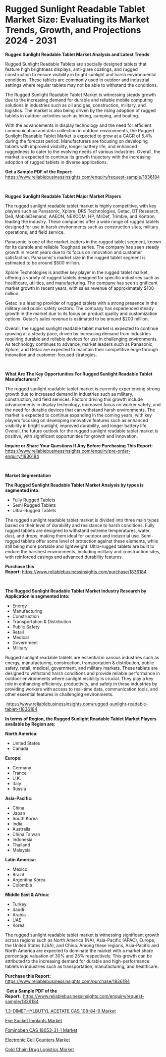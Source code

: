 <p><h1>Rugged Sunlight Readable Tablet Market Size: Evaluating its Market Trends, Growth, and Projections 2024 - 2031</h1></p><p><strong>Rugged Sunlight Readable Tablet Market Analysis and Latest Trends</strong></p>
<p><p>Rugged Sunlight Readable Tablets are specially designed tablets that feature high brightness displays, anti-glare coatings, and rugged construction to ensure visibility in bright sunlight and harsh environmental conditions. These tablets are commonly used in outdoor and industrial settings where regular tablets may not be able to withstand the conditions.</p><p>The Rugged Sunlight Readable Tablet Market is witnessing steady growth due to the increasing demand for durable and reliable mobile computing solutions in industries such as oil and gas, construction, military, and logistics. The market is also being driven by the rising adoption of rugged tablets in outdoor activities such as hiking, camping, and boating.</p><p>With the advancements in display technology and the need for efficient communication and data collection in outdoor environments, the Rugged Sunlight Readable Tablet Market is expected to grow at a CAGR of 5.4% during the forecast period. Manufacturers are focusing on developing tablets with improved visibility, longer battery life, and enhanced ruggedness to cater to the evolving needs of various industries. Overall, the market is expected to continue its growth trajectory with the increasing adoption of rugged tablets in diverse applications.</p></p>
<p><strong>Get a Sample PDF of the Report:&nbsp;</strong> <a href="https://www.reliablebusinessinsights.com/enquiry/request-sample/1836184">https://www.reliablebusinessinsights.com/enquiry/request-sample/1836184</a></p>
<p>&nbsp;</p>
<p><strong>Rugged Sunlight Readable Tablet Major Market Players</strong></p>
<p><p>The rugged sunlight readable tablet market is highly competitive, with key players such as Panasonic, Xplore, DRS Technologies, Getac, DT Research, Dell, MobileDemand, AAEON, NEXCOM, HP, MilDef, Trimble, and Kontron leading the industry. These companies offer a wide range of rugged tablets designed for use in harsh environments such as construction sites, military operations, and field service.</p><p>Panasonic is one of the market leaders in the rugged tablet segment, known for its durable and reliable Toughpad series. The company has seen steady growth in recent years due to its focus on innovation and customer satisfaction. Panasonic's market size in the rugged tablet segment is estimated to be around $500 million.</p><p>Xplore Technologies is another key player in the rugged tablet market, offering a variety of rugged tablets designed for specific industries such as healthcare, utilities, and manufacturing. The company has seen significant market growth in recent years, with sales revenue of approximately $100 million.</p><p>Getac is a leading provider of rugged tablets with a strong presence in the military and public safety sectors. The company has experienced steady growth in the market due to its focus on product quality and customization options. Getac's sales revenue is estimated to be around $200 million.</p><p>Overall, the rugged sunlight readable tablet market is expected to continue growing at a steady pace, driven by increasing demand from industries requiring durable and reliable devices for use in challenging environments. As technology continues to advance, market leaders such as Panasonic, Xplore, and Getac are expected to maintain their competitive edge through innovation and customer-focused strategies.</p></p>
<p>&nbsp;</p>
<p><strong>What Are The Key Opportunities For Rugged Sunlight Readable Tablet Manufacturers?</strong></p>
<p><p>The rugged sunlight readable tablet market is currently experiencing strong growth due to increased demand in industries such as military, construction, and field services. Factors driving this growth include advancements in display technology, increased focus on worker safety, and the need for durable devices that can withstand harsh environments. The market is expected to continue expanding in the coming years, with key players focusing on developing innovative features such as enhanced visibility in bright sunlight, improved durability, and longer battery life. Overall, the future outlook for the rugged sunlight readable tablet market is positive, with significant opportunities for growth and innovation.</p></p>
<p><strong>Inquire or Share Your Questions If Any Before Purchasing This Report:</strong> <a href="https://www.reliablebusinessinsights.com/enquiry/pre-order-enquiry/1836184">https://www.reliablebusinessinsights.com/enquiry/pre-order-enquiry/1836184</a></p>
<p>&nbsp;</p>
<p><strong>Market Segmentation</strong></p>
<p><strong>The Rugged Sunlight Readable Tablet Market Analysis by types is segmented into:</strong></p>
<p><ul><li>Fully Rugged Tablets</li><li>Semi Rugged Tablets</li><li>Ultra-Rugged Tablets</li></ul></p>
<p><p>The rugged sunlight readable tablet market is divided into three main types based on their level of durability and resistance to harsh conditions. Fully rugged tablets are designed to withstand extreme temperatures, water, dust, and drops, making them ideal for outdoor and industrial use. Semi-rugged tablets offer some level of protection against these elements, while still being more portable and lightweight. Ultra-rugged tablets are built to endure the harshest environments, including military and construction sites, with reinforced casings and advanced durability features.</p></p>
<p><strong>Purchase this Report:&nbsp;</strong><a href="https://www.reliablebusinessinsights.com/purchase/1836184">https://www.reliablebusinessinsights.com/purchase/1836184</a></p>
<p>&nbsp;</p>
<p><strong>The Rugged Sunlight Readable Tablet Market Industry Research by Application is segmented into:</strong></p>
<p><ul><li>Energy</li><li>Manufacturing</li><li>Construction</li><li>Transportation & Distribution</li><li>Public Safety</li><li>Retail</li><li>Medical</li><li>Government</li><li>Military</li></ul></p>
<p><p>Rugged sunlight readable tablets are essential in various industries such as energy, manufacturing, construction, transportation & distribution, public safety, retail, medical, government, and military markets. These tablets are designed to withstand harsh conditions and provide reliable performance in outdoor environments where sunlight visibility is crucial. They play a key role in enhancing efficiency, productivity, and safety in these industries by providing workers with access to real-time data, communication tools, and other essential features in challenging environments.</p></p>
<p><a href="https://www.reliablebusinessinsights.com/rugged-sunlight-readable-tablet-r1836184">&nbsp;https://www.reliablebusinessinsights.com/rugged-sunlight-readable-tablet-r1836184</a></p>
<p><strong>In terms of Region, the Rugged Sunlight Readable Tablet Market Players available by Region are:</strong></p>
<p>
    <p> <strong> North America: </strong>
        <ul>
            <li>United States</li>
            <li>Canada</li>
        </ul>
        </p> 
    <p> <strong> Europe: </strong>
        <ul>
            <li>Germany</li>
            <li>France</li>
            <li>U.K.</li>
            <li>Italy</li>
            <li>Russia</li>
        </ul>
        </p> 
    <p> <strong> Asia-Pacific: </strong>
        <ul>
            <li>China</li>
            <li>Japan</li>
            <li>South Korea</li>
            <li>India</li>
            <li>Australia</li>
            <li>China Taiwan</li>
            <li>Indonesia</li>
            <li>Thailand</li>
            <li>Malaysia</li>
        </ul>
        </p> 
    <p> <strong> Latin America: </strong>
        <ul>
            <li>Mexico</li>
            <li>Brazil</li>
            <li>Argentina Korea</li>
            <li>Colombia</li>
        </ul>
        </p> 
    <p> <strong> Middle East & Africa: </strong>
        <ul>
            <li>Turkey</li>
            <li>Saudi</li>
            <li>Arabia</li>
            <li>UAE</li>
            <li>Korea</li>
        </ul>
    </p>
    </p>
<p><p>The rugged sunlight readable tablet market is witnessing significant growth across regions such as North America (NA), Asia-Pacific (APAC), Europe, the United States (USA), and China. Among these regions, Asia-Pacific and North America are expected to dominate the market with a market share percentage valuation of 30% and 25% respectively. This growth can be attributed to the increasing demand for durable and high-performance tablets in industries such as transportation, manufacturing, and healthcare.</p></p>
<p><strong>Purchase this Report: </strong><a href="https://www.reliablebusinessinsights.com/purchase/1836184">https://www.reliablebusinessinsights.com/purchase/1836184</a></p>
<p>&nbsp;<strong>Get a Sample PDF of the Report:&nbsp;&nbsp;</strong><a href="https://www.reliablebusinessinsights.com/enquiry/request-sample/1836184">https://www.reliablebusinessinsights.com/enquiry/request-sample/1836184</a></p>
<p><strong></strong></p>
<p><p><a href="https://github.com/nicoletavirag/Market-Research-Report-List-4/blob/main/13-dimethylbutyl-acetate-cas-108-84-9-market.md">1,3-DIMETHYLBUTYL ACETATE CAS 108-84-9 Market</a></p><p><a href="https://www.linkedin.com/pulse/eye-socket-implants-market-overview-global-trends-future-prospects-9h3nc">Eye Socket Implants Market</a></p><p><a href="https://github.com/mauripalmi/Market-Research-Report-List-4/blob/main/fominoben-cas-18053-31-1-market.md">Fominoben CAS 18053-31-1 Market</a></p><p><a href="https://www.linkedin.com/pulse/electronic-cell-counters-market-emerging-trends-future-prospects-cumrc">Electronic Cell Counters Market</a></p><p><a href="https://issuu.com/reportprime-2/docs/cold-chain-drug-logistics-market-size-2030.pptx">Cold Chain Drug Logistics Market</a></p></p>